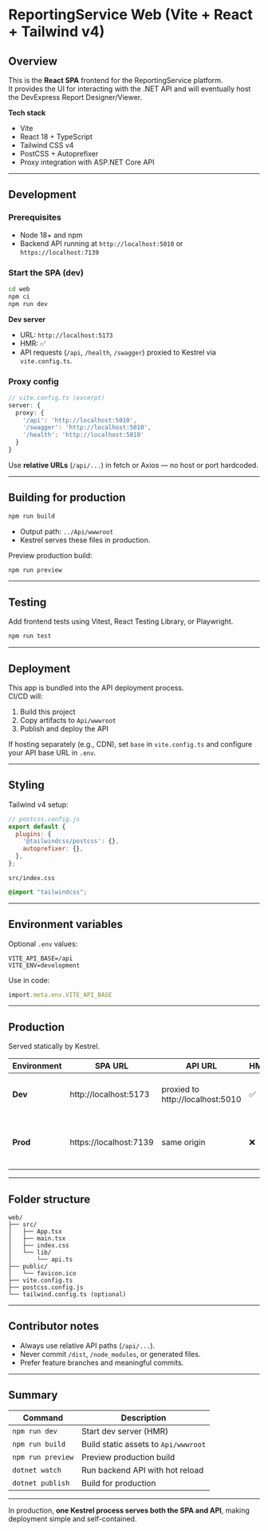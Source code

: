 # ReportingService Web (Vite + React + Tailwind v4)

## Overview
This is the **React SPA** frontend for the ReportingService platform.  
It provides the UI for interacting with the .NET API and will eventually host the DevExpress Report Designer/Viewer.

**Tech stack**
- Vite
- React 18 + TypeScript
- Tailwind CSS v4
- PostCSS + Autoprefixer
- Proxy integration with ASP.NET Core API

---

## Development

### Prerequisites
- Node 18+ and npm
- Backend API running at `http://localhost:5010` or `https://localhost:7139`

### Start the SPA (dev)
```bash
cd web
npm ci
npm run dev
```

**Dev server**
- URL: `http://localhost:5173`
- HMR: ✅
- API requests (`/api`, `/health`, `/swagger`) proxied to Kestrel via `vite.config.ts`.

### Proxy config
```ts
// vite.config.ts (excerpt)
server: {
  proxy: {
    '/api': 'http://localhost:5010',
    '/swagger': 'http://localhost:5010',
    '/health': 'http://localhost:5010'
  }
}
```

Use **relative URLs** (`/api/...`) in fetch or Axios — no host or port hardcoded.

---

## Building for production
```bash
npm run build
```
- Output path: `../Api/wwwroot`
- Kestrel serves these files in production.

Preview production build:
```bash
npm run preview
```

---

## Testing
Add frontend tests using Vitest, React Testing Library, or Playwright.

```bash
npm run test
```

---

## Deployment
This app is bundled into the API deployment process.  
CI/CD will:
1. Build this project
2. Copy artifacts to `Api/wwwroot`
3. Publish and deploy the API

If hosting separately (e.g., CDN), set `base` in `vite.config.ts` and configure your API base URL in `.env`.

---

## Styling
Tailwind v4 setup:
```js
// postcss.config.js
export default {
  plugins: {
    '@tailwindcss/postcss': {},
    autoprefixer: {},
  },
};
```

`src/index.css`
```css
@import "tailwindcss";
```

---

## Environment variables
Optional `.env` values:
```
VITE_API_BASE=/api
VITE_ENV=development
```

Use in code:
```ts
import.meta.env.VITE_API_BASE
```

---

## Production
Served statically by Kestrel.

| Environment | SPA URL | API URL | HMR | Notes |
|-------------|---------|---------|-----|-------|
| **Dev**     | http://localhost:5173 | proxied to http://localhost:5010 | ✅ | Vite proxy handles API |
| **Prod**    | https://localhost:7139 | same origin | ❌ | Built assets served by Kestrel |

---

## Folder structure
```text
web/
├── src/
│   ├── App.tsx
│   ├── main.tsx
│   ├── index.css
│   └── lib/
│       └── api.ts
├── public/
│   └── favicon.ico
├── vite.config.ts
├── postcss.config.js
└── tailwind.config.ts (optional)
```

---

## Contributor notes
- Always use relative API paths (`/api/...`).
- Never commit `/dist`, `/node_modules`, or generated files.
- Prefer feature branches and meaningful commits.

---

## Summary
| Command | Description |
|---------|-------------|
| `npm run dev` | Start dev server (HMR) |
| `npm run build` | Build static assets to `Api/wwwroot` |
| `npm run preview` | Preview production build |
| `dotnet watch` | Run backend API with hot reload |
| `dotnet publish` | Build for production |

---

In production, **one Kestrel process serves both the SPA and API**, making deployment simple and self-contained.
